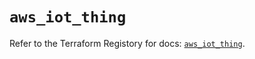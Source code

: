 # `aws_iot_thing`

Refer to the Terraform Registory for docs: [`aws_iot_thing`](https://registry.terraform.io/providers/hashicorp/aws/4.66.1/docs/resources/iot_thing).
